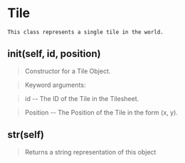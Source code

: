 # Tile 
 ```
 This class represents a single tile in the world. 
```
## __init__(self, id, position) 

  

 > Constructor for a Tile Object.

 > 

 > Keyword arguments:

 > id -- The ID of the Tile in the Tilesheet.

 > Position -- The Position of the Tile in the form (x, y). 

## __str__(self) 

  

 > Returns a string representation of this object 


